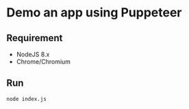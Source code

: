 # Demo an app using Puppeteer

## Requirement

- NodeJS 8.x
- Chrome/Chromium

## Run

```bash
node index.js
```
